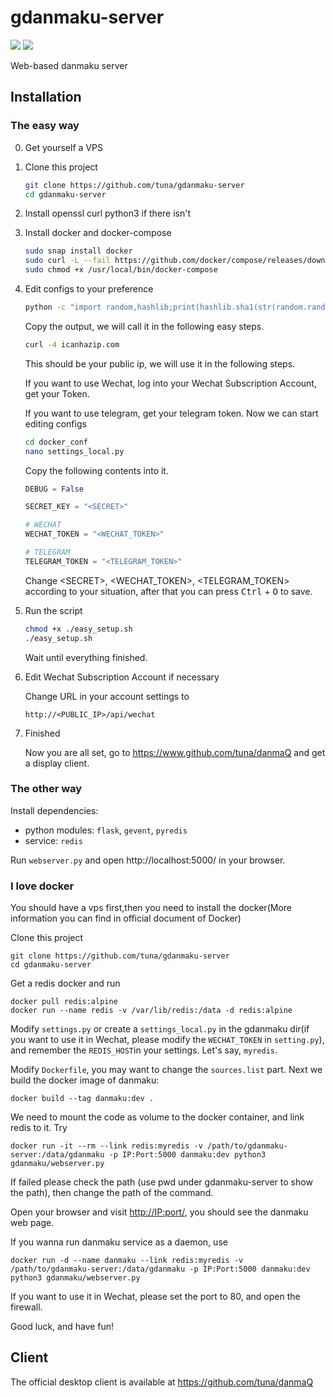 gdanmaku-server
===============
![](https://img.shields.io/badge/license-GPLv3-blue.svg)
![](https://img.shields.io/badge/python-3.7-yellowgreen.svg)

Web-based danmaku server

## Installation

### The easy way

0. Get yourself a VPS

1. Clone this project
    ```bash
    git clone https://github.com/tuna/gdanmaku-server
    cd gdanmaku-server
    ```
2. Install openssl curl python3 if there isn't

3. Install docker and docker-compose
    ```bash
    sudo snap install docker
    sudo curl -L --fail https://github.com/docker/compose/releases/download/1.22.0/run.sh -o /usr/local/bin/docker-compose
    sudo chmod +x /usr/local/bin/docker-compose
    ```

4. Edit configs to your preference

    ```bash
    python -c "import random,hashlib;print(hashlib.sha1(str(random.random()).encode()).hexdigest())"
    ```
    
    Copy the output, we will call it <SECRET> in the following easy steps.
    
    ```bash
    curl -4 icanhazip.com
    ```
    This should be your public ip, we will use it in the following steps.
    
    If you want to use Wechat, log into your Wechat Subscription Account, get your Token.
    
    If you want to use telegram, get your telegram token.
    Now we can start editing configs
    ```bash
    cd docker_conf
    nano settings_local.py
    ```
    Copy the following contents into it.
    ```python
    DEBUG = False

    SECRET_KEY = "<SECRET>"

    # WECHAT
    WECHAT_TOKEN = "<WECHAT_TOKEN>"

    # TELEGRAM
    TELEGRAM_TOKEN = "<TELEGRAM_TOKEN>"
    ```
    Change \<SECRET\>, \<WECHAT_TOKEN\>, \<TELEGRAM_TOKEN\> according to your situation, after that you can press <kbd>Ctrl</kbd> + <kbd>O</kbd> to save.
    
5. Run the script
    ```bash
    chmod +x ./easy_setup.sh
    ./easy_setup.sh
    ```
    Wait until everything finished.

6. Edit Wechat Subscription Account if necessary

    Change URL in your account settings to 
    ```
    http://<PUBLIC_IP>/api/wechat
    ```
7. Finished

    Now you are all set, go to https://www.github.com/tuna/danmaQ and get a display client.
    
### The other way

Install dependencies:

- python modules: `flask`, `gevent`, `pyredis`
- service: `redis`

Run `webserver.py` and open http://localhost:5000/ in your browser.



### I love docker

You should have a vps first,then you need to install the docker(More information you can find in official document of Docker)


Clone this project
```
git clone https://github.com/tuna/gdanmaku-server
cd gdanmaku-server
```

Get a redis docker and run

```
docker pull redis:alpine
docker run --name redis -v /var/lib/redis:/data -d redis:alpine
```

Modify `settings.py` or create a `settings_local.py` in the gdanmaku dir(if you want to use it in Wechat, please modify the `WECHAT_TOKEN` in `setting.py`), and remember the `REDIS_HOST`in your settings. Let's say, `myredis`.

Modify `Dockerfile`, you may want to change the `sources.list` part. Next we build the docker image of danmaku:

```
docker build --tag danmaku:dev .
```

We need to mount the code as volume to the docker container, and link redis to it. Try

```
docker run -it --rm --link redis:myredis -v /path/to/gdanmaku-server:/data/gdanmaku -p IP:Port:5000 danmaku:dev python3 gdanmaku/webserver.py
```
If failed please check the path (use pwd under gdanmaku-server to show the path), then change the path of the command.

Open your browser and visit <http://IP:port/>, you should see the danmaku web page.

If you wanna run danmaku service as a daemon, use

```
docker run -d --name danmaku --link redis:myredis -v /path/to/gdanmaku-server:/data/gdanmaku -p IP:Port:5000 danmaku:dev python3 gdanmaku/webserver.py
```
If you want to use it in Wechat, please set the port to 80, and open the firewall.
  
Good luck, and have fun!

## Client
The official desktop client is available at https://github.com/tuna/danmaQ 

